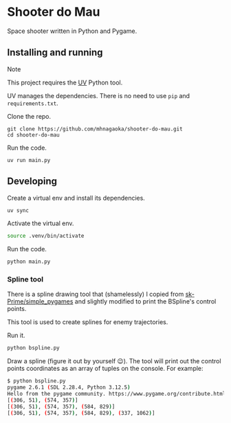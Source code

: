 # Shooter do Mau

Space shooter written in Python and Pygame.

## Installing and running

> [!NOTE]
> This project requires the [UV](https://github.com/astral-sh/uv) Python tool.
>
> UV manages the dependencies. There is no need to use `pip` and `requirements.txt`.

Clone the repo.

```
git clone https://github.com/mhnagaoka/shooter-do-mau.git
cd shooter-do-mau
```

Run the code.

```
uv run main.py
```

## Developing

Create a virtual env and install its dependencies.

```sh
uv sync
```

Activate the virtual env.

```sh
source .venv/bin/activate
```

Run the code.

```sh
python main.py
```

### Spline tool

There is a spline drawing tool that (shamelessly) I copied from
[sk-Prime/simple_pygames](https://github.com/sk-Prime/simple_pygames) and slightly modified to print the
BSpline's control points.

This tool is used to create splines for enemy trajectories.

Run it.

```sh
python bspline.py
```

Draw a spline (figure it out by yourself :wink:). The tool will print out the control points coordinates
as an array of tuples on the console. For example:

```sh
$ python bspline.py
pygame 2.6.1 (SDL 2.28.4, Python 3.12.5)
Hello from the pygame community. https://www.pygame.org/contribute.html
[(306, 51), (574, 357)]
[(306, 51), (574, 357), (584, 829)]
[(306, 51), (574, 357), (584, 829), (337, 1062)]
```
